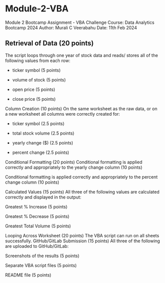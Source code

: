 # Module-2-VBA
Module 2 Bootcamp Assignment - VBA Challenge
Course: Data Analytics Bootcamp 2024
Author: Murali C Veerabahu
Date: 11th Feb 2024

## Retrieval of Data (20 points)
The script loops through one year of stock data and reads/ stores all of the following values from each row:

- ticker symbol (5 points)

- volume of stock (5 points)

- open price (5 points)

- close price (5 points)

Column Creation (10 points)
On the same worksheet as the raw data, or on a new worksheet all columns were correctly created for:

- ticker symbol (2.5 points)

- total stock volume (2.5 points)

- yearly change ($) (2.5 points)

- percent change (2.5 points)

Conditional Formatting (20 points)
Conditional formatting is applied correctly and appropriately to the yearly change column (10 points)

Conditional formatting is applied correctly and appropriately to the percent change column (10 points)

Calculated Values (15 points)
All three of the following values are calculated correctly and displayed in the output:

Greatest % Increase (5 points)

Greatest % Decrease (5 points)

Greatest Total Volume (5 points)

Looping Across Worksheet (20 points)
The VBA script can run on all sheets successfully.
GitHub/GitLab Submission (15 points)
All three of the following are uploaded to GitHub/GitLab:

Screenshots of the results (5 points)

Separate VBA script files (5 points)

README file (5 points)
